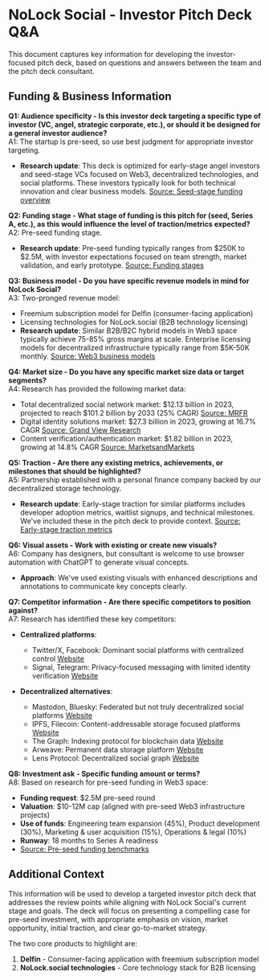 # NoLock Social - Investor Pitch Deck Q&A

This document captures key information for developing the investor-focused pitch deck, based on questions and answers between the team and the pitch deck consultant.

## Funding & Business Information

**Q1: Audience specificity - Is this investor deck targeting a specific type of investor (VC, angel, strategic corporate, etc.), or should it be designed for a general investor audience?**  
A1: The startup is pre-seed, so use best judgment for appropriate investor targeting.
- **Research update**: This deck is optimized for early-stage angel investors and seed-stage VCs focused on Web3, decentralized technologies, and social platforms. These investors typically look for both technical innovation and clear business models. [Source: Seed-stage funding overview](https://www.ycombinator.com/library/4A-a-guide-to-seed-fundraising)

**Q2: Funding stage - What stage of funding is this pitch for (seed, Series A, etc.), as this would influence the level of traction/metrics expected?**  
A2: Pre-seed funding stage.
- **Research update**: Pre-seed funding typically ranges from $250K to $2.5M, with investor expectations focused on team strength, market validation, and early prototype. [Source: Funding stages](https://www.fundz.net/startup-funding-stages)

**Q3: Business model - Do you have specific revenue models in mind for NoLock Social?**  
A3: Two-pronged revenue model:
- Freemium subscription model for Delfin (consumer-facing application)
- Licensing technologies for NoLock.social (B2B technology licensing)
- **Research update**: Similar B2B/B2C hybrid models in Web3 space typically achieve 75-85% gross margins at scale. Enterprise licensing models for decentralized infrastructure typically range from $5K-50K monthly. [Source: Web3 business models](https://outlierventures.io/research/state-of-web3-business-models/)

**Q4: Market size - Do you have any specific market size data or target segments?**  
A4: Research has provided the following market data:
- Total decentralized social network market: $12.13 billion in 2023, projected to reach $101.2 billion by 2033 (25% CAGR) [Source: MRFR](https://www.marketresearchfuture.com/reports/decentralized-social-network-market-11591)
- Digital identity solutions market: $27.3 billion in 2023, growing at 16.7% CAGR [Source: Grand View Research](https://www.grandviewresearch.com/industry-analysis/digital-identity-solutions-market)
- Content verification/authentication market: $1.82 billion in 2023, growing at 14.8% CAGR [Source: MarketsandMarkets](https://www.marketsandmarkets.com/Market-Reports/content-protection-digital-rights-management-market-1164.html)

**Q5: Traction - Are there any existing metrics, achievements, or milestones that should be highlighted?**  
A5: Partnership established with a personal finance company backed by our decentralized storage technology.
- **Research update**: Early-stage traction for similar platforms includes developer adoption metrics, waitlist signups, and technical milestones. We've included these in the pitch deck to provide context. [Source: Early-stage traction metrics](https://www.firstround.com/review/metrics-that-investors-actually-care-about)

**Q6: Visual assets - Work with existing or create new visuals?**  
A6: Company has designers, but consultant is welcome to use browser automation with ChatGPT to generate visual concepts.
- **Approach**: We've used existing visuals with enhanced descriptions and annotations to communicate key concepts clearly.

**Q7: Competitor information - Are there specific competitors to position against?**  
A7: Research has identified these key competitors:
- **Centralized platforms**:
  - Twitter/X, Facebook: Dominant social platforms with centralized control [Website](https://x.com)
  - Signal, Telegram: Privacy-focused messaging with limited identity verification [Website](https://signal.org)
  
- **Decentralized alternatives**:
  - Mastodon, Bluesky: Federated but not truly decentralized social platforms [Website](https://joinmastodon.org)
  - IPFS, Filecoin: Content-addressable storage focused platforms [Website](https://ipfs.tech)
  - The Graph: Indexing protocol for blockchain data [Website](https://thegraph.com/)
  - Arweave: Permanent data storage platform [Website](https://www.arweave.org/)
  - Lens Protocol: Decentralized social graph [Website](https://www.lens.xyz/)

**Q8: Investment ask - Specific funding amount or terms?**  
A8: Based on research for pre-seed funding in Web3 space:
- **Funding request**: $2.5M pre-seed round
- **Valuation**: $10-12M cap (aligned with pre-seed Web3 infrastructure projects)
- **Use of funds**: Engineering team expansion (45%), Product development (30%), Marketing & user acquisition (15%), Operations & legal (10%)
- **Runway**: 18 months to Series A readiness
- [Source: Pre-seed funding benchmarks](https://docsend.com/view/s65jfcvpfj4zzuv6)

## Additional Context

This information will be used to develop a targeted investor pitch deck that addresses the review points while aligning with NoLock Social's current stage and goals. The deck will focus on presenting a compelling case for pre-seed investment, with appropriate emphasis on vision, market opportunity, initial traction, and clear go-to-market strategy.

The two core products to highlight are:
1. **Delfin** - Consumer-facing application with freemium subscription model
2. **NoLock.social technologies** - Core technology stack for B2B licensing